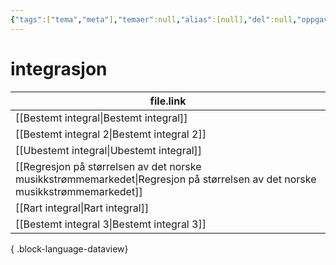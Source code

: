 ```yaml
---
{"tags":["tema","meta"],"temaer":null,"alias":[null],"del":null,"oppgave":null,"fag":null,"eksamen":null,"dg-publish":true,"title":"integrasjon","date":"2023-06-01","modified":"2023-06-01","permalink":"/temaer/integrasjon/","dgPassFrontmatter":true}
---
```



# integrasjon
| file.link                                                                                                                       |
| ------------------------------------------------------------------------------------------------------------------------------- |
| [[Bestemt integral\|Bestemt integral]]                                                                                       |
| [[Bestemt integral 2\|Bestemt integral 2]]                                                                                   |
| [[Ubestemt integral\|Ubestemt integral]]                                                                                     |
| [[Regresjon på størrelsen av det norske musikkstrømmemarkedet\|Regresjon på størrelsen av det norske musikkstrømmemarkedet]] |
| [[Rart integral\|Rart integral]]                                                                                             |
| [[Bestemt integral 3\|Bestemt integral 3]]                                                                                   |

{ .block-language-dataview}
